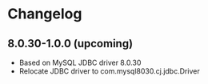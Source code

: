 # Changelog

## 8.0.30-1.0.0 (upcoming)

* Based on MySQL JDBC driver 8.0.30
* Relocate JDBC driver to com.mysql8030.cj.jdbc.Driver
